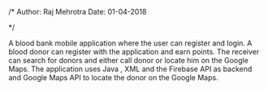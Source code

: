 
 /*
    Author: Raj Mehrotra
    Date: 01-04-2018
    
  */
  
  A blood bank mobile application where the user can register and login. A blood donor can register with the application and earn points. The receiver can search for donors and either call donor or locate him on the Google Maps. The application uses Java , XML and the Firebase API as backend and Google Maps API to locate the donor on the Google Maps.
